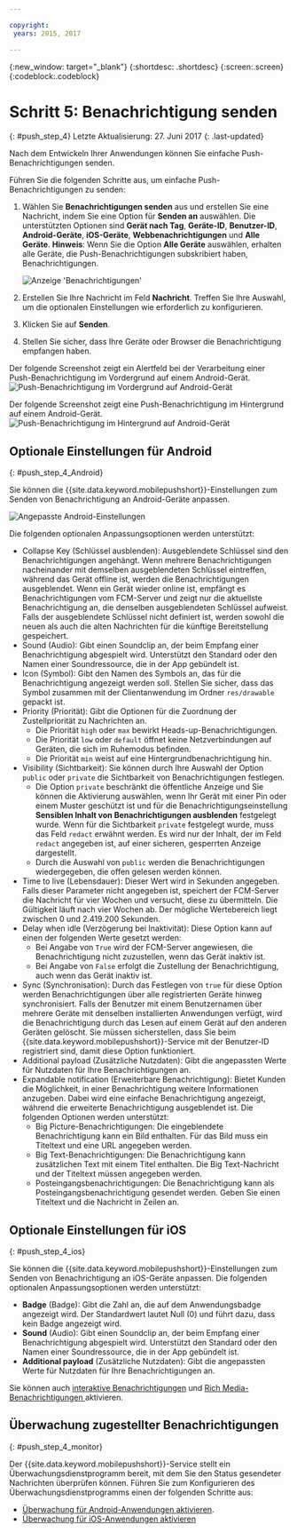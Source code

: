 ```yaml
---

copyright:
 years: 2015, 2017

---
```


{:new_window: target="_blank"}
{:shortdesc: .shortdesc}
{:screen:.screen}
{:codeblock:.codeblock}

# Schritt 5: Benachrichtigung senden
{: #push_step_4}
Letzte Aktualisierung: 27. Juni 2017
{: .last-updated}


Nach dem Entwickeln Ihrer Anwendungen können Sie einfache Push-Benachrichtigungen senden.

Führen Sie die folgenden Schritte aus, um einfache Push-Benachrichtigungen zu senden:

1. Wählen Sie **Benachrichtigungen senden** aus und erstellen Sie eine Nachricht, indem Sie eine Option für **Senden an** auswählen. Die unterstützten Optionen sind **Gerät nach Tag**, **Geräte-ID**, **Benutzer-ID**, **Android-Geräte**, **iOS-Geräte**, **Webbenachrichtigungen** und **Alle Geräte**.
**Hinweis**: Wenn Sie die Option **Alle Geräte** auswählen, erhalten alle Geräte, die Push-Benachrichtigungen subskribiert haben, Benachrichtigungen.
	
	![Anzeige 'Benachrichtigungen'](images/tag_notification.jpg)

2. Erstellen Sie Ihre Nachricht im Feld **Nachricht**. Treffen Sie Ihre Auswahl, um die optionalen Einstellungen wie erforderlich zu konfigurieren.
3. Klicken Sie auf **Senden**.
3. Stellen Sie sicher, dass Ihre Geräte oder Browser die Benachrichtigung empfangen haben.

Der folgende Screenshot zeigt ein Alertfeld bei der Verarbeitung einer Push-Benachrichtigung
im Vordergrund auf einem Android-Gerät.
	![Push-Benachrichtigung im Vordergrund auf Android-Gerät](images/Android_Screenshot.jpg)

Der folgende Screenshot zeigt eine Push-Benachrichtigung im Hintergrund auf einem Android-Gerät.
	![Push-Benachrichtigung im Hintergrund auf Android-Gerät](images/background.jpg)

## Optionale Einstellungen für Android 
{: #push_step_4_Android}

Sie können die {{site.data.keyword.mobilepushshort}}-Einstellungen zum Senden von Benachrichtigung an Android-Geräte anpassen. 

![Angepasste Android-Einstellungen](images/android_custom_settings.jpg)

Die folgenden optionalen Anpassungsoptionen werden unterstützt:

- Collapse Key (Schlüssel ausblenden): Ausgeblendete Schlüssel sind den Benachrichtigungen angehängt. Wenn mehrere Benachrichtigungen nacheinander mit demselben ausgeblendeten Schlüssel eintreffen, während das Gerät offline ist, werden die Benachrichtigungen ausgeblendet. Wenn ein Gerät wieder online ist, empfängt es Benachrichtigungen vom FCM-Server und zeigt nur die aktuellste Benachrichtigung an, die denselben ausgeblendeten Schlüssel aufweist. Falls der ausgeblendete Schlüssel nicht definiert ist, werden sowohl die neuen als auch die alten Nachrichten für die künftige Bereitstellung gespeichert.
- Sound (Audio): Gibt einen Soundclip an, der beim Empfang einer Benachrichtigung abgespielt wird. Unterstützt den Standard oder den Namen einer Soundressource, die in der App gebündelt ist.
- Icon (Symbol): Gibt den Namen des Symbols an, das für die Benachrichtigung angezeigt werden soll. Stellen Sie sicher, dass das Symbol zusammen mit der Clientanwendung im Ordner `res/drawable` gepackt ist.
- Priority (Priorität): Gibt die Optionen für die Zuordnung der Zustellpriorität zu Nachrichten an. 
	- Die Priorität `high` oder `max` bewirkt Heads-up-Benachrichtigungen.
	- Die Priorität `low` oder `default` öffnet keine Netzverbindungen auf Geräten, die sich im Ruhemodus befinden. 
	- Die Priorität `min` weist auf eine Hintergrundbenachrichtigung hin.
- Visibility (Sichtbarkeit): Sie können durch Ihre Auswahl der Option `public` oder `private` die Sichtbarkeit von Benachrichtigungen festlegen. 
	- Die Option `private` beschränkt die öffentliche Anzeige und Sie können die Aktivierung auswählen, wenn Ihr Gerät mit einer Pin oder einem Muster geschützt ist und für die Benachrichtigungseinstellung **Sensiblen Inhalt von Benachrichtigungen ausblenden** festgelegt wurde. Wenn für die Sichtbarkeit `private` festgelegt wurde, muss das Feld `redact` erwähnt werden. Es wird nur der Inhalt, der im Feld `redact` angegeben ist, auf einer sicheren, gesperrten Anzeige dargestellt. 
	- Durch die Auswahl von `public` werden die Benachrichtigungen wiedergegeben, die offen gelesen werden können.
- Time to live (Lebensdauer): Dieser Wert wird in Sekunden angegeben. Falls dieser Parameter nicht angegeben ist, speichert der FCM-Server die Nachricht für vier Wochen und versucht, diese zu übermitteln. Die Gültigkeit läuft nach vier Wochen ab. Der mögliche Wertebereich liegt zwischen 0 und 2.419.200 Sekunden.
- Delay when idle (Verzögerung bei Inaktivität): Diese Option kann auf einen der folgenden Werte gesetzt werden:
	- Bei Angabe von `True` wird der FCM-Server angewiesen, die Benachrichtigung nicht zuzustellen, wenn das Gerät inaktiv ist. 
	- Bei Angabe von `False` erfolgt die Zustellung der Benachrichtigung, auch wenn das Gerät inaktiv ist.
- Sync (Synchronisation): Durch das Festlegen von `true` für diese Option werden Benachrichtigungen über alle registrierten Geräte hinweg synchronisiert. Falls der Benutzer mit einem Benutzernamen über mehrere Geräte mit denselben installierten Anwendungen verfügt, wird die Benachrichtigung durch das Lesen auf einem Gerät auf den anderen Geräten gelöscht. Sie müssen sicherstellen, dass Sie beim {{site.data.keyword.mobilepushshort}}-Service mit der Benutzer-ID registriert sind, damit diese Option funktioniert.
- Additional payload (Zusätzliche Nutzdaten): Gibt die angepassten Werte für Nutzdaten für Ihre Benachrichtigungen an.
- Expandable notification (Erweiterbare Benachrichtigung): Bietet Kunden die Möglichkeit, in einer Benachrichtigung weitere Informationen anzugeben. Dabei wird eine einfache Benachrichtigung angezeigt, während die erweiterte Benachrichtigung ausgeblendet ist. Die folgenden Optionen werden unterstützt:
	- Big Picture-Benachrichtigungen: Die eingeblendete Benachrichtigung kann ein Bild enthalten. Für das Bild muss ein Titeltext und eine URL angegeben werden.
	- Big Text-Benachrichtigungen: Die Benachrichtigung kann zusätzlichen Text mit einem Titel enthalten. Die Big Text-Nachricht und der Titeltext müssen angegeben werden.
	- Posteingangsbenachrichtigungen: Die Benachrichtigung kann als Posteingangsbenachrichtigung gesendet werden. Geben Sie einen Titeltext und die Nachricht in Zeilen an.	 

## Optionale Einstellungen für iOS 
{: #push_step_4_ios}

Sie können die {{site.data.keyword.mobilepushshort}}-Einstellungen zum Senden von Benachrichtigung an iOS-Geräte anpassen. Die folgenden optionalen Anpassungsoptionen werden unterstützt:

- **Badge** (Badge): Gibt die Zahl an, die auf dem Anwendungsbadge angezeigt wird. Der Standardwert lautet Null (0) und führt dazu, dass kein Badge angezeigt wird. 
- **Sound** (Audio): Gibt einen Soundclip an, der beim Empfang einer Benachrichtigung abgespielt wird. Unterstützt den Standard oder den Namen einer Soundressource, die in der App gebündelt ist.
- **Additional payload** (Zusätzliche Nutzdaten): Gibt die angepassten Werte für Nutzdaten für Ihre Benachrichtigungen an.

Sie können auch [interaktive Benachrichtigungen](https://github.com/ibm-bluemix-mobile-services/bms-clientsdk-swift-push/tree/Doc#interactive-notifications) und [Rich Media-Benachrichtigungen ](https://github.com/ibm-bluemix-mobile-services/bms-clientsdk-swift-push/tree/Doc#enabling-rich-media-notifications) aktivieren.

## Überwachung zugestellter Benachrichtigungen 
{: #push_step_4_monitor}

Der {{site.data.keyword.mobilepushshort}}-Service stellt ein Überwachungsdienstprogramm bereit, mit dem Sie den Status gesendeter Nachrichten überprüfen können. Führen Sie zum Konfigurieren des Überwachungsdienstprogramms einen der folgenden Schritte aus:

- [Überwachung für Android-Anwendungen aktivieren](https://github.com/ibm-bluemix-mobile-services/bms-clientsdk-android-push/tree/Doc#monitoring).
- [Überwachung für iOS-Anwendungen aktivieren](https://github.com/ibm-bluemix-mobile-services/bms-clientsdk-swift-push/tree/Doc#enable-monitoring)
